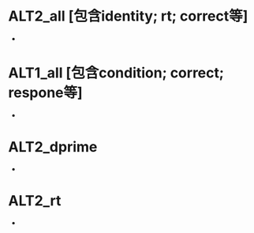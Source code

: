 # ALT2_all [包含identity; rt; correct等]
  -
  
# ALT1_all [包含condition; correct; respone等]
  - 
  
# ALT2_dprime
  -
  
# ALT2_rt
  -
